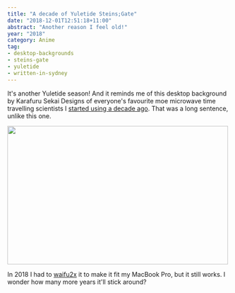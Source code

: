 ```yaml
---
title: "A decade of Yuletide Steins;Gate"
date: "2018-12-01T12:51:18+11:00"
abstract: "Another reason I feel old!"
year: "2018"
category: Anime
tag:
- desktop-backgrounds
- steins-gate
- yuletide
- written-in-sydney
---
```

It's another Yuletide season! And it reminds me of this desktop background by Karafuru Sekai Designs of everyone's favourite moe microwave time travelling scientists I [started using a decade ago]. That was a long sentence, unlike this one.

<p><img src="https://rubenerd.com/files/2018/steins-gate-xmas-2018@1x.jpg" srcset="https://rubenerd.com/files/2018/steins-gate-xmas-2018@1x.jpg 1x, https://rubenerd.com/files/2018/steins-gate-xmas-2018@2x.jpg 2x" alt="" style="width:500px; height:313px;" /></p>

In 2018 I had to [waifu2x] it to make it fit my MacBook Pro, but it still works. I wonder how many more years it'll stick around?

[started using a decade ago]: https://rubenerd.com/yuletide-steins-gate/
[waifu2x]: http://waifu2x.udp.jp/

